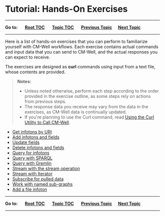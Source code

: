 # Tutorial: Hands-On Exercises

----

**Go to:** &nbsp;&nbsp;&nbsp;&nbsp; [**Root TOC**](CM-Well.RootTOC.md) &nbsp;&nbsp;&nbsp;&nbsp; [**Topic TOC**](Tutorial.TOC.md) &nbsp;&nbsp;&nbsp;&nbsp; [**Previous Topic**](Tutorial.Docker.md)&nbsp;&nbsp;&nbsp;&nbsp; [**Next Topic**](Tutorial.Building.md)  

----

Here is a list of hands-on exercises that you can perform to familiarize yourself with CM-Well workflows. Each exercise contains actual commands and input data that you can send to CM-Well, and the actual responses you can expect to receive.

The exercises are designed as **curl** commands using input from a text file, whose contents are provided.

>**Notes:** 
>
>* Unless noted otherwise, perform each step according to the order provided in the exercise outline, as some steps rely on actions from previous steps.
>* The response data you receive may vary from the data in the exercises, as CM-Well data is continually updated.
>* If you're planning to use the Curl command, read [Using the Curl Utility to Call CM-Well](DevGuide.CurlUtility.md).


* [Get infotons by URI](Tutorial.HandsOnExercises.GetInfotonsByURI.md)
* [Add infotons and fields](Tutorial.HandsOnExercises.AddInfotonsAndFields.md)
* [Update fields](Tutorial.HandsOnExercises.UpdateFields.md)
* [Delete infotons and fields](Tutorial.HandsOnExercises.DeleteInfotonsAndFields.md)
* [Query for infotons](Tutorial.HandsOnExercises.QueryForInfotons.md)
* [Query with SPARQL](Tutorial.HandsOnExercises.QueryWithSPARQL.md)
* [Query with Gremlin](Tutorial.HandsOnExercises.QueryWithGremlin.md)
* [Stream with the stream operation](Tutorial.HandsOnExercises.StreamWithTheStreamOperation.md)
* [Stream with Iterator](Tutorial.HandsOnExercises.StreamWithIterator.md)
* [Subscribe for pulled data](Tutorial.HandsOnExercises.SubscribeForPulledData.md)
* [Work with named sub-graphs](Tutorial.HandsOnExercises.WorkWithSubGraphs.md)
* [Add a file infoton](Tutorial.HandsOnExercises.AddFileInfoton.md)

----

**Go to:** &nbsp;&nbsp;&nbsp;&nbsp; [**Root TOC**](CM-Well.RootTOC.md) &nbsp;&nbsp;&nbsp;&nbsp; [**Topic TOC**](Tutorial.TOC.md) &nbsp;&nbsp;&nbsp;&nbsp; [**Previous Topic**](Tutorial.Docker.md)&nbsp;&nbsp;&nbsp;&nbsp; [**Next Topic**](Tutorial.Building.md)  

----